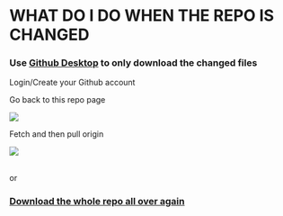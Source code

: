 <h1>WHAT DO I DO WHEN THE REPO IS CHANGED</h1>
<h3>Use <a href="https://desktop.github.com/">Github Desktop</a> to only download the changed files</h3>
<p>Login/Create your Github account</p>
<p>Go back to this repo page</p>
<img src="https://github.com/Emanuelecaja18/LethalCompany_Mods/assets/97711096/347d43d4-77b5-4f6c-9ece-5b1f0bfdd1d3">
<p>Fetch and then pull origin</p>
<img src="https://github.com/Emanuelecaja18/LethalCompany_Mods/assets/97711096/3c8c33cd-e26b-42be-95ea-c6bb8df190f8">
<br>
<br>
<p>or</p>
<h3><a href="https://codeload.github.com/Emanuelecaja18/LethalCompany_Mods/zip/refs/heads/main">Download the whole repo all over again</a></h3>
